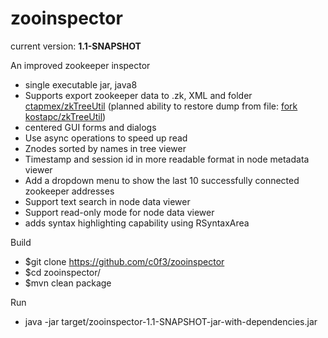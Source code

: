 zooinspector
============

current version: __1.1-SNAPSHOT__

An improved zookeeper inspector

- single executable jar, java8
- Supports export zookeeper data to .zk, XML and folder [ctapmex/zkTreeUtil][1]
  (planned ability to restore dump from file: [fork kostapc/zkTreeUtil][2])
- centered GUI forms and dialogs
- Use async operations to speed up read
- Znodes sorted by names in tree viewer
- Timestamp and session id in more readable format in node metadata viewer
- Add a dropdown menu to show the last 10 successfully connected zookeeper addresses
- Support text search in node data viewer
- Support read-only mode for node data viewer
- adds syntax highlighting capability using RSyntaxArea 

Build
- $git clone https://github.com/c0f3/zooinspector
- $cd zooinspector/
- $mvn clean package

Run
- java -jar target/zooinspector-1.1-SNAPSHOT-jar-with-dependencies.jar

[1]: https://github.com/ctapmex/zkTreeUtil
[2]: https://github.com/kostapc/zkTreeUtil
